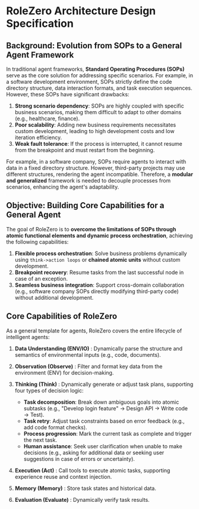 # RoleZero Architecture Design Specification

## **Background: Evolution from SOPs to a General Agent Framework**

In traditional agent frameworks, **Standard Operating Procedures (SOPs)** serve as the core solution for addressing specific scenarios. For example, in a software development environment, SOPs strictly define the code directory structure, data interaction formats, and task execution sequences. However, these SOPs have significant drawbacks:

1.  **Strong scenario dependency**: SOPs are highly coupled with specific business scenarios, making them difficult to adapt to other domains (e.g., healthcare, finance).
1.  **Poor scalability**: Adding new business requirements necessitates custom development, leading to high development costs and low iteration efficiency.
1.  **Weak fault tolerance**: If the process is interrupted, it cannot resume from the breakpoint and must restart from the beginning.

For example, in a software company, SOPs require agents to interact with data in a fixed directory structure. However, third-party projects may use different structures, rendering the agent incompatible. Therefore, a **modular and generalized** framework is needed to decouple processes from scenarios, enhancing the agent's adaptability.

## **Objective: Building Core Capabilities for a General Agent**

The goal of RoleZero is to **overcome the limitations of SOPs through atomic functional elements and dynamic process orchestration**, achieving the following capabilities:

1.  **Flexible process orchestration**: Solve business problems dynamically using `think->action loops` or **chained atomic units** without custom development.
1.  **Breakpoint recovery**: Resume tasks from the last successful node in case of an exception.
1.  **Seamless business integration**: Support cross-domain collaboration (e.g., software company SOPs directly modifying third-party code) without additional development.

## **Core Capabilities of RoleZero**

As a general template for agents, RoleZero covers the entire lifecycle of intelligent agents:

1.  **Data Understanding (ENV/IO)** : Dynamically parse the structure and semantics of environmental inputs (e.g., code, documents).

2.  **Observation (Observe)** : Filter and format key data from the environment (ENV) for decision-making.

3.  **Thinking (Think)** : Dynamically generate or adjust task plans, supporting four types of decision logic:

    - **Task decomposition**: Break down ambiguous goals into atomic subtasks (e.g., "Develop login feature" → Design API → Write code → Test).
    - **Task retry**: Adjust task constraints based on error feedback (e.g., add code format checks).
    - **Process progression**: Mark the current task as complete and trigger the next task.
    - **Human assistance**: Seek user clarification when unable to make decisions (e.g., asking for additional data or seeking user suggestions in case of errors or uncertainty).

4.  **Execution (Act)** : Call tools to execute atomic tasks, supporting experience reuse and context injection.

5.  **Memory (Memory)** : Store task states and historical data.

6.  **Evaluation (Evaluate)** : Dynamically verify task results.
